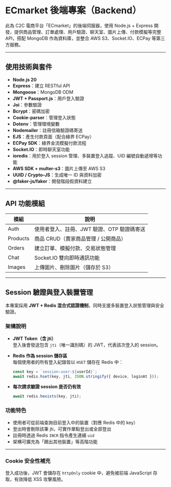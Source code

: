 # ECmarket 後端專案（Backend）

此為 C2C 電商平台「ECmarket」的後端伺服器，使用 Node.js + Express 開發，提供商品管理、訂單處理、用戶驗證、聊天室、圖片上傳、付款模擬等完整 API，搭配 MongoDB 作為資料庫，並整合 AWS S3、Socket.IO、ECPay 等第三方服務。

---

## 使用技術與套件

- **Node.js 20**
- **Express**：建立 RESTful API
- **Mongoose**：MongoDB ODM
- **JWT + Passport.js**：用戶登入驗證
- **Joi**：參數驗證
- **Bcrypt**：密碼加密
- **Cookie-parser**：管理登入狀態
- **Dotenv**：管理環境變數
- **Nodemailer**：註冊信箱驗證碼寄送
- **EJS**：產生付款頁面（配合綠界 ECPay）
- **ECPay SDK**：綠界金流模擬付款流程
- **Socket.IO**：即時聊天室功能
- **ioredis**：用於登入 session 管理、多裝置登入追蹤、UID 編號自動遞增等功能
- **AWS SDK + multer-s3**：圖片上傳至 AWS S3
- **UUID / Crypto-JS**：生成唯一 ID 與資料加密
- **@faker-js/faker**：開發階段假資料建立

---

## API 功能模組

| 模組     | 說明                                       |
| -------- | ------------------------------------------ |
| Auth     | 使用者登入、註冊、JWT 驗證、OTP 驗證碼寄送 |
| Products | 商品 CRUD（賣家商品管理 / 公開商品）       |
| Orders   | 建立訂單、模擬付款、交易狀態管理           |
| Chat     | Socket.IO 雙向即時通訊功能                 |
| Images   | 上傳圖片、刪除圖片（儲存於 S3）            |

---

## Session 驗證與登入裝置管理

本專案採用 **JWT + Redis 混合式認證機制**，同時支援多裝置登入狀態管理與安全驗證。

### 架構說明

- **JWT Token（含 jti）**  
  登入後會發送包含 `jti`（唯一識別碼）的 JWT，代表該次登入的 session。

- **Redis 作為 session 儲存區**  
  每個使用者的所有登入紀錄皆以 `HSET` 儲存在 Redis 中：

  ```js
  const key = `session:user:${userId}`;
  await redis.hset(key, jti, JSON.stringify({ device, loginAt }));
  ```

- **每次請求驗證 session 是否仍有效**
  ```js
  await redis.hexists(key, jti);
  ```

### 功能特色

- 使用者可從前端查詢目前登入中的裝置（對應 Redis 中的 key）
- 登出時會刪除該筆 jti，可實作單點登出或全部登出
- 註冊時透過 Redis `INCR` 指令產生連續 `uid`
- 架構可擴充為「踢出其他裝置」等高階功能

---

### Cookie 安全性補充

登入成功後，JWT 會儲存在 `httpOnly` cookie 中，避免被前端 JavaScript 存取，有效降低 XSS 攻擊風險。
